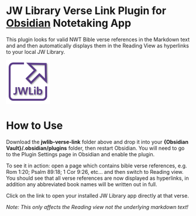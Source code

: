 # JW Library Verse Link Plugin for [Obsidian](https://obsidian.md) Notetaking App

This plugin looks for valid NWT Bible verse references in the Markdown text and and then automatically displays them in the Reading View as hyperlinks to your local JW Library.

![Logo](PluginLogo-small.png)


# How to Use

Download the **jwlib-verse-link** folder above and drop it into your **{Obsidian Vault}/.obsidian/plugins** folder, then restart Obsidian.  You will need to go to the Plugin Settings page in Obsidian and enable the plugin.

To see it in action: open a page which contains bible verse references, e.g. Rom 1:20; Psalm 89:18; 1 Cor 9:26, etc... and then switch to Reading view.  
You should see that all verse references are now displayed as hyperlinks, in addition any abbreviated book names will be written out in full.  

Click on the link to open your installed JW Library app directly at that verse.

*Note: This only affects the Reading view not the underlying markdown text!*
